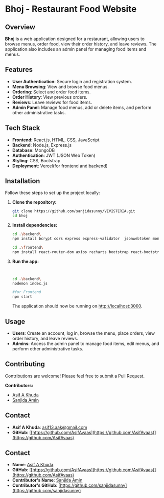 # Bhoj - Restaurant Food Website

## Overview

**Bhoj** is a web application designed for a restaurant, allowing users to browse menus, order food, view their order history, and leave reviews. The application also includes an admin panel for managing food items and menus.

## Features

- **User Authentication**: Secure login and registration system.
- **Menu Browsing**: View and browse food menus.
- **Ordering**: Select and order food items.
- **Order History**: View previous orders.
- **Reviews**: Leave reviews for food items.
- **Admin Panel**: Manage food menus, add or delete items, and perform other administrative tasks.

## Tech Stack

- **Frontend**: React.js, HTML, CSS, JavaScript
- **Backend**: Node.js, Express.js 
- **Database**: MongoDB 
- **Authentication**: JWT (JSON Web Token)
- **Styling**: CSS, Bootstrap
- **Deployment**: Vercel(for frontend and backend)

## Installation

Follow these steps to set up the project locally:

1. **Clone the repository:**

   ```bash
   git clone https://github.com/sanjidasunny/VIVISTERIA.git
   cd bhoj
   ```
2. **Install dependencies:**

   ```bash
   cd .\backend\
   npm install bcrypt cors express express-validator  jsonwebtoken mongoose nodemon

   cd .\frontend\
   npm install react-router-dom axios recharts bootstrap react-bootstrap 
   ```
   


3. **Run the app:**

   ```bash

   
   cd .\backend\
   nodemon index.js

   #for Frontend
   npm start
   ```
    The application should now be running on [http://localhost:3000](http://localhost:3000).

## Usage

- **Users**: Create an account, log in, browse the menu, place orders, view order history, and leave reviews.
- **Admins**: Access the admin panel to manage food items, edit menus, and perform other administrative tasks.

## Contributing

Contributions are welcome! Please feel free to submit a Pull Request.

**Contributors:**
- [Asif A Khuda](https://github.com/AsifAvaas)
- [Sanjida Amin](https://github.com/)

## Contact

- **Asif A Khuda**: [asif13.aak@gmail.com](mailto:asif13.aak@gmail.com)
- **GitHub**: [[https://github.com/AsifAvaas](https://github.com/AsifAvaas)](https://github.com/AsifAvaas)

## Contact

- **Name**: [Asif A Khuda](mailto:asif.cse.20220104005@aust.edu)
- **GitHub**: [[https://github.com/AsifAvaas](https://github.com/AsifAvaas)](https://github.com/AsifAvaas)
- **Contributor's Name**: [Sanjida Amin](mailto:sanjida.cse.20220104012@aust.edu)
- **Contributor's GitHub**: [https://github.com/sanjidasunny](https://github.com/sanjidasunny)



   
